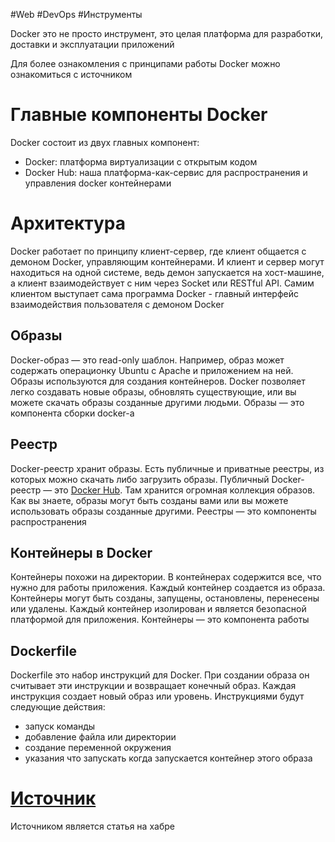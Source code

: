 #Web #DevOps  #Инструменты 

Docker это не просто инструмент, это целая платформа для разработки, доставки и эксплуатации приложений

Для более ознакомления с принципами работы Docker можно ознакомиться с источником
# Главные компоненты Docker
Docker состоит из двух главных компонент:  

- Docker: платформа виртуализации с открытым кодом
- Docker Hub: наша платформа-как-сервис для распространения и управления docker контейнерами
# Архитектура
Docker работает по принципу клиент-сервер, где клиент общается с демоном Docker, управляющим контейнерами. И клиент и сервер могут находиться на одной системе, ведь демон запускается на хост-машине, а клиент взаимодействует с ним через Socket или RESTful API. Самим клиентом выступает сама программа Docker - главный интерфейс взаимодействия пользователя с демоном Docker
## Образы
Docker-образ — это read-only шаблон. Например, образ может содержать операционку Ubuntu c Apache и приложением на ней. Образы используются для создания контейнеров. Docker позволяет легко создавать новые образы, обновлять существующие, или вы можете скачать образы созданные другими людьми. Образы — это компонента сборки docker-а
## Реестр
Docker-реестр хранит образы. Есть публичные и приватные реестры, из которых можно скачать либо загрузить образы. Публичный Docker-реестр — это [Docker Hub](http://hub.docker.com/). Там хранится огромная коллекция образов. Как вы знаете, образы могут быть созданы вами или вы можете использовать образы созданные другими. Реестры — это компоненты распространения
## Контейнеры в Docker
Контейнеры похожи на директории. В контейнерах содержится все, что нужно для работы приложения. Каждый контейнер создается из образа. Контейнеры могут быть созданы, запущены, остановлены, перенесены или удалены. Каждый контейнер изолирован и является безопасной платформой для приложения. Контейнеры — это компонента работы
## Dockerfile
Dockerfile это набор инструкций для Docker. При создании образа он считывает эти инструкции и возвращает конечный образ. Каждая инструкция создает новый образ или уровень. Инструкциями будут следующие действия:
- запуск команды
- добавление файла или директории
- создание переменной окружения
- указания что запускать когда запускается контейнер этого образа
# [Источник](https://habr.com/ru/articles/253877/)
Источником является статья на хабре